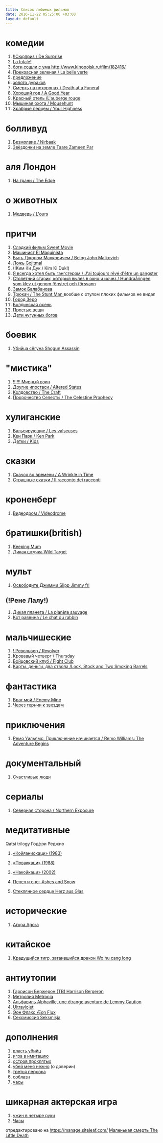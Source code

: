 ```yaml
---
title: Список любимых фильмов
date: 2016-11-22 05:25:00 +03:00
layout: default
---
```


# **комедии**

1. [ !!Cюрприз / De Surprise ](http://www.kinopoisk.ru/film/820220/)
1. [La totale! ](http://www.kinopoisk.ru/film/55057/)
1. [боги сошли с ума ](http://www.kinopoisk.ru/film/60285/)http://www.kinopoisk.ru/film/182416/
1. [Прекрасная зеленая / La belle verte](http://www.kinopoisk.ru/film/55035/)
1. [предложение](http://www.kinopoisk.ru/film/321842/)
1. [золото дураков](http://www.kinopoisk.ru/film/261668/)
1. [Смерть на похоронах / Death at a Funeral ](http://www.kinopoisk.ru/film/256498/)
1. [Хороший год / A Good Year ](http://www.kinopoisk.ru/film/77596/)
1. [Красный отель /L'auberge rouge ](http://www.kinopoisk.ru/film/271878/)
1. [Мышиная охота / Mousehunt ](http://www.kinopoisk.ru/film/6898/)
1. [Храбрые перцем / Your Highness ](http://www.kinopoisk.ru/film/455105/)


# болливуд

1. [Безмолвие / Nirbaak](http://www.kinopoisk.ru/film/883370/)  
1. [Звёздочки на земле Taare Zameen Par ](http://www.kinopoisk.ru/film/280562/)

# аля Лондон
1. [На грани / The Edge](http://www.kinopoisk.ru/film/3775/) 

# о животных
1. [Медведь / L'ours](http://www.kinopoisk.ru/film/22907/) 

# притчи

1. [Сладкий фильм Sweet Movie](http://www.kinopoisk.ru/film/93220/) 
1. [Машинист El Maquinista](http://www.kinopoisk.ru/film/5206/) 
1. [Быть Джоном Малковичем / Being John Malkovich ](http://www.kinopoisk.ru/film/462/)
1. [Ложь Gojitmal](http://www.kinopoisk.ru/film/81397/) 
1. \(!Ким Ки Дук / Kim Ki Duk!)
1. [Я всегда хотел быть гангстером / J'ai toujours rêvé d'être un gangster](http://www.kinopoisk.ru/film/264700/) 
1. [Столетний старик, который вылез в окно и исчез / Hundraåringen som klev ut genom fönstret och försvann](http://www.kinopoisk.ru/film/648731/) 
1. [Замок  Балабанова](http://www.kinopoisk.ru/film/41323/) 
1. [Трюкач / The Stunt Man ](http://www.kinopoisk.ru/film/7295/)
вообще с отулом плохих фильмов не видал
1. [Город Зеро ](http://www.kinopoisk.ru/film/44574/) 
1. [Болдинская осень](http://www.kinopoisk.ru/film/41509/) 
1. [Простые вещи](http://www.kinopoisk.ru/film/263978/) 
1. [Дети чугунных богов](http://www.kinopoisk.ru/film/41124/) 

# боевик
1. [Убийца сёгуна Shogun Assassin ](http://www.kinopoisk.ru/film/25323/)
 
# "мистика"
1. [!!!!!! Мирный воин    ](http://www.kinopoisk.ru/film/87161/)
1. [Другие ипостаси / Altered States ](http://www.kinopoisk.ru/film/1827/)
1. [Колдовство / The Craft ](http://www.kinopoisk.ru/film/13904/)
1. [Пророчество Селесты / The Celestine Prophecy ](http://kino.sampo.ru/entity/4982)

# хулиганские
1. [ Вальсирующие / Les valseuses ](http://www.kinopoisk.ru/film/20938/)
1.  [Кен Парк / Ken Park](http://www.kinopoisk.ru/film/9485/video/) 
1. [Детки / Kids ](http://www.kinopoisk.ru/film/6384/) 

# сказки
1. [Скачок во времени / A Wrinkle in Time ](http://www.kinopoisk.ru/film/255316/)
1. [Страшные сказки / Il racconto dei racconti ](http://www.kinopoisk.ru/film/808175/)

# кроненберг
1. [Видеодром / Videodrome ](http://www.kinopoisk.ru/film/8853/)

# братишки(british)
1. [Keeping Mum](http://www.kinopoisk.ru/film/90827/)  
1. [Дикая штучка Wild Target ](http://www.kinopoisk.ru/film/416199/)

# мульт
1. [Освободите Джимми Slipp Jimmy fri ](http://www.kinopoisk.ru/film/49062/)

## \(!Рене Лалу!)
1. [Дикая планета / La planète sauvage ](http://www.kinopoisk.ru/film/134741/)
1. [Кот раввина / Le chat du rabbin ](http://www.kinopoisk.ru/film/464183/)
 
# мальчишеские
1. [! Револьвер / Revolver ](http://www.kinopoisk.ru/film/18973/)
1. [Кровавый четверг / Thursday ](http://www.kinopoisk.ru/film/15641/)
1. [Бойцовский клуб / Fight Club](http://www.kinopoisk.ru/film/361/) 
1. [Карты, деньги, два ствола /Lock, Stock and Two Smoking Barrels](http://www.kinopoisk.ru/film/522/) 

# фантастика
1. [Враг мой / Enemy Mine](http://www.kinopoisk.ru/film/2702/) 
1. [Через тернии к звездам ](http://www.kinopoisk.ru/film/45488/)

# приключения
1. [Ремо Уильямс: Приключение начинается / Remo Williams: The Adventure Begins](http://www.kinopoisk.ru/film/6515/)

# документальный
1. [Счастливые люди ](http://www.kinopoisk.ru/film/674243/)

# сериалы
1. [Северная сторона / Northern Exposure ](http://www.kinopoisk.ru/film/277675/)

# медитативные 

Qatsi trilogy Годфри Реджио
1. [«Койяанискаци» (1983)](http://www.kinopoisk.ru/film/7328/)
1. [«Поваккаци» (1988)](http://www.kinopoisk.ru/film/7325/)
1. [«Накойкаци» (2002)](http://www.kinopoisk.ru/film/18297/) 

 1. [Пепел и снег Ashes and Snow ](http://www.kinopoisk.ru/film/252659/)
1. [Стеклянное сердце Herz aus Glas ](http://www.kinopoisk.ru/film/82424/)

# исторические
1. [Агора Agora](http://www.kinopoisk.ru/film/405952/) 

# китайское
1. [Крадущийся тигр, затаившийся дракон Wo hu cang long ](http://www.kinopoisk.ru/film/378/)

# антиутопии
1. [Гаррисон Бержерон (ТВ) Harrison Bergeron](http://www.kinopoisk.ru/film/95444/) 
1. [Метропия Metropia](http://www.kinopoisk.ru/film/470998/) 
1. [Альфавиль Alphaville, une étrange aventure de Lemmy Caution](http://www.kinopoisk.ru/film/7776/) 
1. [Ultraviolet ](http://www.kinopoisk.ru/film/37476/)
1. [Эон Флакс Æon Flux](http://www.kinopoisk.ru/film/77426/) 
1. [Сексмиссия Seksmisja](http://www.kinopoisk.ru/film/66171/) 

# дополнения
1. [власть убийц ](http://www.kinopoisk.ru/film/471921/)
1. [игра в имитацию ](http://www.kinopoisk.ru/film/635772/)
1. [остров проклятых](http://www.kinopoisk.ru/film/397667/) 
1. [убей меня нежно](http://www.kinopoisk.ru/film/4440/)  (о доверии)
1. [третья персона ](http://www.kinopoisk.ru/film/17663/)
1. [соблазн ](https://www.kinopoisk.ru/film/17663/)
1. [часы ](http://www.kinopoisk.ru/film/702/)

# шикарная актерская игра
1. [ужин в четыре руки](http://www.kinopoisk.ru/film/427908/) 
1. [Часы](https://www.kinopoisk.ru/film/702/) 

отредактировано на https://manage.siteleaf.com/
[
Маленькая смерть The Little Death](https://www.kinopoisk.ru/film/746480/)


